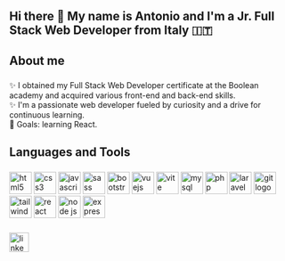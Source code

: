 <h2 align="left">Hi there 👋 My name is Antonio and I'm a Jr. Full Stack Web Developer from Italy 🇮🇹</h2>

###

<h2 align="left">About me</h2>

###

<p align="left">✨ I obtained my Full Stack Web Developer certificate at the Boolean academy and acquired various front-end and back-end skills.<br>✨ I'm a passionate web developer fueled by curiosity and a drive for continuous learning.<br>🎯 Goals: learning React.</p>

###

<h2 align="left">Languages and Tools</h2>

###

<div align="left">
  <img src="https://skillicons.dev/icons?i=html" height="40" alt="html5 logo"  />
  <img src="https://skillicons.dev/icons?i=css" height="40" alt="css3 logo"  />
  <img src="https://skillicons.dev/icons?i=js" height="40" alt="javascript logo"  />
  <img src="https://skillicons.dev/icons?i=sass" height="40" alt="sass logo"  />
  <img src="https://skillicons.dev/icons?i=bootstrap" height="40" alt="bootstrap logo"  />
  <img src="https://skillicons.dev/icons?i=vue" height="40" alt="vuejs logo"  />
  <img src="https://skillicons.dev/icons?i=vite" height="40" alt="vite logo"  />
  <img src="https://skillicons.dev/icons?i=mysql" height="40" alt="mysql logo"  />
  <img src="https://skillicons.dev/icons?i=php" height="40" alt="php logo"  />
  <img src="https://skillicons.dev/icons?i=laravel" height="40" alt="laravel logo"  />
  <img src="https://skillicons.dev/icons?i=git" height="40" alt="git logo"  />
  <img src="https://skillicons.dev/icons?i=tailwind" height="40" alt="tailwind logo"  /> 
  <img src="https://skillicons.dev/icons?i=react" height="40" alt="react logo"  />
  <img src="https://skillicons.dev/icons?i=nodejs" height="40" alt="node js logo"  />
  <img src="https://skillicons.dev/icons?i=express" height="40" alt="express logo"  />
</div>

###

<div align="left">
  <a href="https://www.linkedin.com/in/antonio-stasullo-b363332ba/" target="_blank">
    <img src="https://img.shields.io/static/v1?message=LinkedIn&logo=linkedin&label=&color=0077B5&logoColor=white&labelColor=&style=for-the-badge" height="35" alt="linkedin logo"  />
  </a>
</div>
